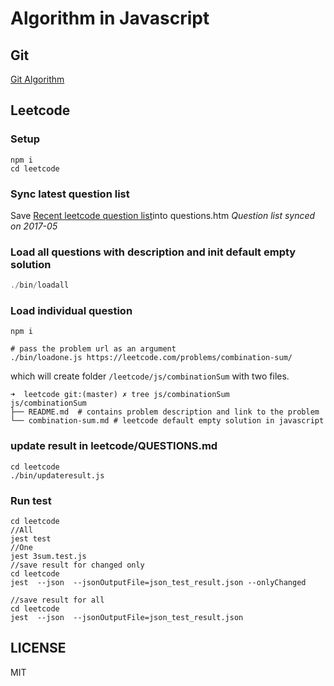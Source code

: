 # Algorithm in Javascript
## Git
[Git Algorithm](https://github.com/lyhy/algorithm2017)

## Leetcode

### Setup

```
npm i
cd leetcode
```

### Sync latest question list

Save [Recent leetcode question list](https://leetcode.com/problemset/algorithms/)into questions.htm
*Question list synced on 2017-05*

### Load all questions with description and init default empty solution

```js
./bin/loadall
```

### Load individual question

```
npm i

# pass the problem url as an argument
./bin/loadone.js https://leetcode.com/problems/combination-sum/
```

which will create folder `/leetcode/js/combinationSum` with two files.
```
➜  leetcode git:(master) ✗ tree js/combinationSum
js/combinationSum
├── README.md  # contains problem description and link to the problem
└── combination-sum.md # leetcode default empty solution in javascript
```

### update result in leetcode/QUESTIONS.md

```
cd leetcode
./bin/updateresult.js
```

### Run test
```
cd leetcode
//All
jest test
//One
jest 3sum.test.js
//save result for changed only
cd leetcode
jest  --json  --jsonOutputFile=json_test_result.json --onlyChanged

//save result for all
cd leetcode
jest  --json  --jsonOutputFile=json_test_result.json
```

## LICENSE
MIT
